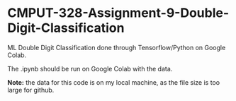 # CMPUT-328-Assignment-9-Double-Digit-Classification
ML Double Digit Classification done through Tensorflow/Python on Google Colab.

The .ipynb should be run on Google Colab with the data.

**Note:** the data for this code is on my local machine, as the file size is too large for github.
